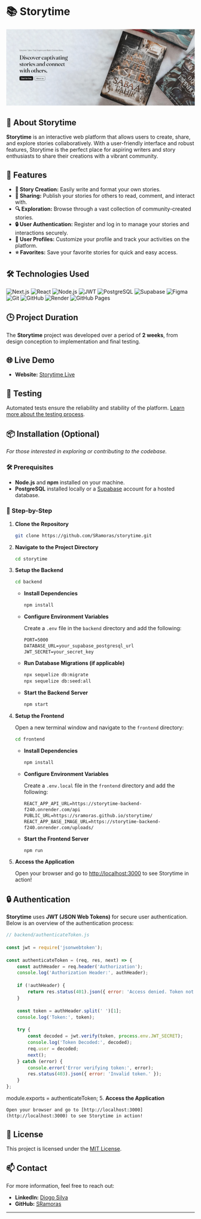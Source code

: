 # 📚 Storytime

![Storytime Banner](./frontend/src/Assets/banner.png)

## 📖 About Storytime

**Storytime** is an interactive web platform that allows users to create, share, and explore stories collaboratively. With a user-friendly interface and robust features, Storytime is the perfect place for aspiring writers and story enthusiasts to share their creations with a vibrant community.

## 🚀 Features

- **📝 Story Creation:** Easily write and format your own stories.
- **🔄 Sharing:** Publish your stories for others to read, comment, and interact with.
- **🔍 Exploration:** Browse through a vast collection of community-created stories.
- **🔒 User Authentication:** Register and log in to manage your stories and interactions securely.
- **👤 User Profiles:** Customize your profile and track your activities on the platform.
- **⭐ Favorites:** Save your favorite stories for quick and easy access.

## 🛠️ Technologies Used

![Next.js](https://img.shields.io/badge/Next.js-000000?style=for-the-badge&logo=next.js&logoColor=white)
![React](https://img.shields.io/badge/React-20232A?style=for-the-badge&logo=react&logoColor=61DAFB)
![Node.js](https://img.shields.io/badge/Node.js-339933?style=for-the-badge&logo=node.js&logoColor=white)
![JWT](https://img.shields.io/badge/JWT-000000?style=for-the-badge&logo=json-web-tokens&logoColor=white)
![PostgreSQL](https://img.shields.io/badge/PostgreSQL-4169E1?style=for-the-badge&logo=postgresql&logoColor=white)
![Supabase](https://img.shields.io/badge/Supabase-333333?style=for-the-badge&logo=supabase&logoColor=white)
![Figma](https://img.shields.io/badge/Figma-F24E1E?style=for-the-badge&logo=figma&logoColor=white)
![Git](https://img.shields.io/badge/Git-F05032?style=for-the-badge&logo=git&logoColor=white)
![GitHub](https://img.shields.io/badge/GitHub-181717?style=for-the-badge&logo=github&logoColor=white)
![Render](https://img.shields.io/badge/Render-000000?style=for-the-badge&logo=render&logoColor=white)
![GitHub Pages](https://img.shields.io/badge/GitHub%20Pages-181717?style=for-the-badge&logo=githubpages&logoColor=white)

## 🕒 Project Duration

The **Storytime** project was developed over a period of **2 weeks**, from design conception to implementation and final testing.

## 🌐 Live Demo

- **Website:** [Storytime Live](https://sramoras.github.io/storytime/)

## 🧪 Testing

Automated tests ensure the reliability and stability of the platform. [Learn more about the testing process](#).

## 📦 Installation (Optional)

*For those interested in exploring or contributing to the codebase.*

### 🛠️ Prerequisites

- **Node.js** and **npm** installed on your machine.
- **PostgreSQL** installed locally or a [Supabase](https://supabase.com/) account for a hosted database.

### 🔧 Step-by-Step

1. **Clone the Repository**

    ```bash
    git clone https://github.com/SRamoras/storytime.git
    ```

2. **Navigate to the Project Directory**

    ```bash
    cd storytime
    ```

3. **Setup the Backend**

    ```bash
    cd backend
    ```

    - **Install Dependencies**

        ```bash
        npm install
        ```

    - **Configure Environment Variables**

        Create a `.env` file in the `backend` directory and add the following:

        ```env
        PORT=5000
        DATABASE_URL=your_supabase_postgresql_url
        JWT_SECRET=your_secret_key
        ```

    - **Run Database Migrations (if applicable)**

        ```bash
        npx sequelize db:migrate
        npx sequelize db:seed:all
        ```

    - **Start the Backend Server**

        ```bash
        npm start
        ```

4. **Setup the Frontend**

    Open a new terminal window and navigate to the `frontend` directory:

    ```bash
    cd frontend
    ```

    - **Install Dependencies**

        ```bash
        npm install
        ```

    - **Configure Environment Variables**

        Create a `.env.local` file in the `frontend` directory and add the following:

        ```env
        REACT_APP_API_URL=https://storytime-backend-f240.onrender.com/api
        PUBLIC_URL=https://sramoras.github.io/storytime/
        REACT_APP_BASE_IMAGE_URL=https://storytime-backend-f240.onrender.com/uploads/
        ```

    - **Start the Frontend Server**

        ```bash
        npm run
        ```

5. **Access the Application**

    Open your browser and go to [http://localhost:3000](http://localhost:3000) to see Storytime in action!

## 🔒 Authentication

**Storytime** uses **JWT (JSON Web Tokens)** for secure user authentication. Below is an overview of the authentication process:

```javascript
// backend/authenticateToken.js

const jwt = require('jsonwebtoken');

const authenticateToken = (req, res, next) => {
    const authHeader = req.header('Authorization');
    console.log('Authorization Header:', authHeader);

    if (!authHeader) {
        return res.status(401).json({ error: 'Access denied. Token not provided.' });
    }

    const token = authHeader.split(' ')[1];
    console.log('Token:', token);

    try {
        const decoded = jwt.verify(token, process.env.JWT_SECRET);
        console.log('Token Decoded:', decoded);
        req.user = decoded;
        next();
    } catch (error) {
        console.error('Error verifying token:', error);
        res.status(403).json({ error: 'Invalid token.' });
    }
};
```
module.exports = authenticateToken;
5. **Access the Application**

    Open your browser and go to [http://localhost:3000](http://localhost:3000) to see Storytime in action!

## 📄 License

This project is licensed under the [MIT License](./LICENSE).

## 📫 Contact

For more information, feel free to reach out:

- **LinkedIn:** [Diogo Silva](https://www.linkedin.com/in/diogo-silva-94068613b/)
- **GitHub:** [SRamoras](https://github.com/SRamoras)

---
